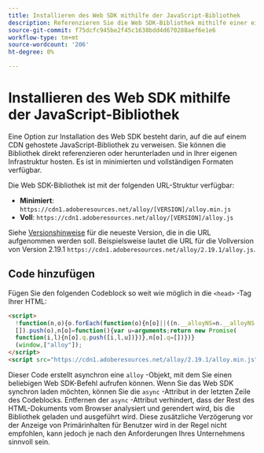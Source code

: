 ```yaml
---
title: Installieren des Web SDK mithilfe der JavaScript-Bibliothek
description: Referenzieren Sie die Web SDK-Bibliothek mithilfe einer eigenständigen CDN-Datei.
source-git-commit: f75dcfc945be2f45c1638bdd4d670288aef6e1e6
workflow-type: tm+mt
source-wordcount: '206'
ht-degree: 0%

---
```



# Installieren des Web SDK mithilfe der JavaScript-Bibliothek

Eine Option zur Installation des Web SDK besteht darin, auf die auf einem CDN gehostete JavaScript-Bibliothek zu verweisen. Sie können die Bibliothek direkt referenzieren oder herunterladen und in Ihrer eigenen Infrastruktur hosten. Es ist in minimierten und vollständigen Formaten verfügbar.

Die Web SDK-Bibliothek ist mit der folgenden URL-Struktur verfügbar:

* **Minimiert**: `https://cdn1.adoberesources.net/alloy/[VERSION]/alloy.min.js`
* **Voll**: `https://cdn1.adoberesources.net/alloy/[VERSION]/alloy.js`

Siehe [Versionshinweise](../release-notes.md) für die neueste Version, die in die URL aufgenommen werden soll. Beispielsweise lautet die URL für die Vollversion von Version 2.19.1 `https://cdn1.adoberesources.net/alloy/2.19.1/alloy.js`.

## Code hinzufügen

Fügen Sie den folgenden Codeblock so weit wie möglich in die `<head>` -Tag Ihrer HTML:

```html
<script>
  !function(n,o){o.forEach(function(o){n[o]||((n.__alloyNS=n.__alloyNS||
  []).push(o),n[o]=function(){var u=arguments;return new Promise(
  function(i,l){n[o].q.push([i,l,u])})},n[o].q=[])})}
  (window,["alloy"]);
</script>
<script src="https://cdn1.adoberesources.net/alloy/2.19.1/alloy.min.js" async></script>
```

Dieser Code erstellt asynchron eine `alloy` -Objekt, mit dem Sie einen beliebigen Web SDK-Befehl aufrufen können. Wenn Sie das Web SDK synchron laden möchten, können Sie die `async` -Attribut in der letzten Zeile des Codeblocks. Entfernen der `async` -Attribut verhindert, dass der Rest des HTML-Dokuments vom Browser analysiert und gerendert wird, bis die Bibliothek geladen und ausgeführt wird. Diese zusätzliche Verzögerung vor der Anzeige von Primärinhalten für Benutzer wird in der Regel nicht empfohlen, kann jedoch je nach den Anforderungen Ihres Unternehmens sinnvoll sein.
